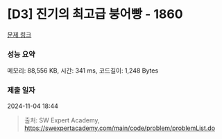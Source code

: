 # [D3] 진기의 최고급 붕어빵 - 1860 

[문제 링크](https://swexpertacademy.com/main/code/problem/problemDetail.do?contestProbId=AV5LsaaqDzYDFAXc) 

### 성능 요약

메모리: 88,556 KB, 시간: 341 ms, 코드길이: 1,248 Bytes

### 제출 일자

2024-11-04 18:44



> 출처: SW Expert Academy, https://swexpertacademy.com/main/code/problem/problemList.do
